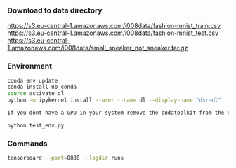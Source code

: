 ### Download to data directory

https://s3.eu-central-1.amazonaws.com/i008data/fashion-mnist_train.csv  
https://s3.eu-central-1.amazonaws.com/i008data/fashion-mnist_test.csv  
https://s3.eu-central-1.amazonaws.com/i008data/small_sneaker_not_sneaker.tar.gz


### Environment
```bash
conda env update
conda install nb_conda
source activate dl
python -m ipykernel install --user --name dl --display-name "dsr-dl"

If you dont have a GPU in your system remove the cudatoolkit from the environment.yml file

python test_env.py

```


### Commands

```bash
tensorboard --port=8888 --logdir runs
```
